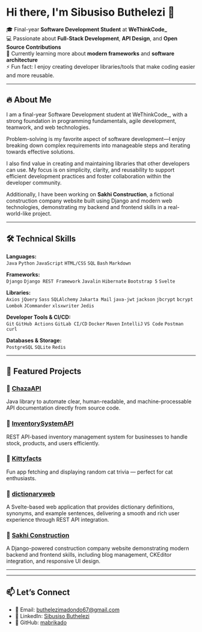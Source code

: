 # Hi there, I'm Sibusiso Buthelezi 👋  

🎓 Final-year **Software Development Student** at **WeThinkCode_**  
💻 Passionate about **Full-Stack Development**, **API Design**, and **Open Source Contributions**  
🌱 Currently learning more about **modern frameworks** and **software architecture**  
⚡ Fun fact: I enjoy creating developer libraries/tools that make coding easier and more reusable.  

---

## 🔥 About Me  
I am a final-year Software Development student at WeThinkCode_, with a strong foundation in programming fundamentals, agile development, teamwork, and web technologies.  

Problem-solving is my favorite aspect of software development—I enjoy breaking down complex requirements into manageable steps and iterating towards effective solutions.  

I also find value in creating and maintaining libraries that other developers can use. My focus is on simplicity, clarity, and reusability to support efficient development practices and foster collaboration within the developer community.  

Additionally, I have been working on **Sakhi Construction**, a fictional construction company website built using Django and modern web technologies, demonstrating my backend and frontend skills in a real-world-like project.  

---

## 🛠️ Technical Skills  

**Languages:**  
`Java` `Python` `JavaScript` `HTML/CSS` `SQL` `Bash` `Markdown`  

**Frameworks:**  
`Django` `Django REST Framework` `Javalin` `Hibernate` `Bootstrap 5`  `Svelte`

**Libraries:**  
`Axios` `jQuery` `Sass` `SQLAlchemy` `Jakarta Mail` `java-jwt` `jackson` `jbcrypt` `bcrypt` `Lombok` `JCommander` `xlsxwriter` `Jedis`  

**Developer Tools & CI/CD:**  
`Git` `GitHub Actions` `GitLab CI/CD` `Docker` `Maven` `IntelliJ` `VS Code` `Postman` `curl`  

**Databases & Storage:**  
`PostgreSQL` `SQLite` `Redis`  

---

## 📂 Featured Projects  

### 🔹 [ChazaAPI](https://github.com/mabrikado/ChazaAPI)  
Java library to automate clear, human-readable, and machine-processable API documentation directly from source code.  

### 🔹 [InventorySystemAPI](https://github.com/mabrikado/InventorySystemAPI)  
REST API-based inventory management system for businesses to handle stock, products, and users efficiently.  

### 🔹 [Kittyfacts](https://github.com/mabrikado/kittyfacts)  
Fun app fetching and displaying random cat trivia — perfect for cat enthusiasts.  

### 🔹 [dictionaryweb](https://github.com/mabrikado/dictionaryweb)  
A Svelte-based web application that provides dictionary definitions, synonyms, and example sentences, delivering a smooth and rich user experience through REST API integration.  

### 🔹 [Sakhi Construction](https://github.com/mabrikado/sakhiconstruction)  
A Django-powered construction company website demonstrating modern backend and frontend skills, including blog management, CKEditor integration, and responsive UI design.  

---
---

## 📫 Let’s Connect  

- 📧 Email: [buthelezimadondo67@gmail.com](mailto:buthelezimadondo67@gmail.com)  
- 💼 LinkedIn: [Sibusiso Buthelezi](https://www.linkedin.com/in/sibusiso-buthelezi-967903328/)  
- 🐙 GitHub: [mabrikado](https://github.com/mabrikado)  
